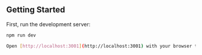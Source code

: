 ## Getting Started

First, run the development server:

```bash
npm run dev

Open [http://localhost:3001](http://localhost:3001) with your browser to see the result.
```
